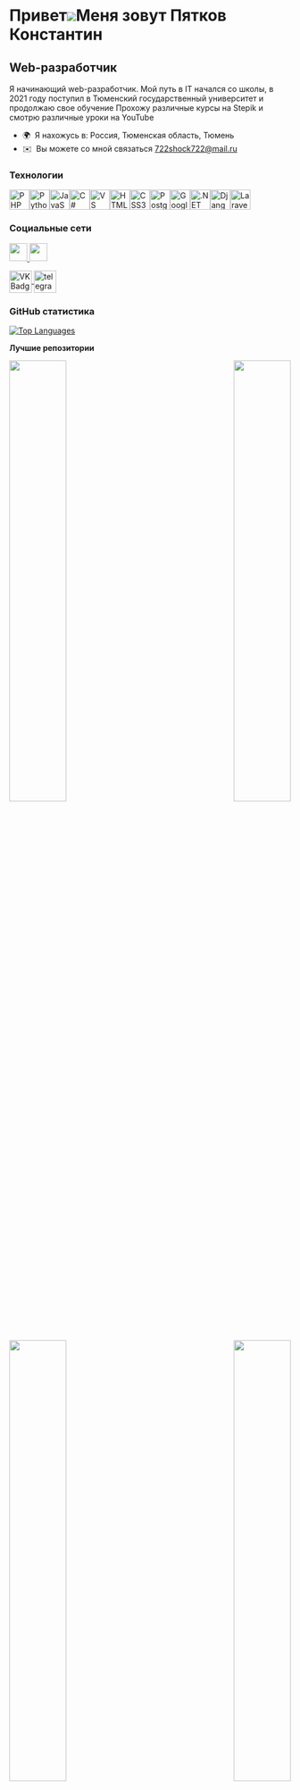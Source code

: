 Привет![](https://user-images.githubusercontent.com/18350557/176309783-0785949b-9127-417c-8b55-ab5a4333674e.gif)Меня зовут Пятков Константин
=========================================================================================================================================

Web-разработчик
---------------

Я начинающий web-разработчик. Мой путь в IT начался со школы, в 2021 году поступил в Тюменский государственный университет и продолжаю свое обучение Прохожу различные курсы на Stepik и смотрю различные уроки на YouTube

* 🌍  Я нахожусь в: Россия, Тюменская область, Тюмень
* ✉️  Вы можете со мной связаться [722shock722@mail.ru](mailto:722shock722@mail.ru)

### Технологии


<p align="left">
<a href="https://www.php.net/" target="_blank" rel="noreferrer"><img src="https://raw.githubusercontent.com/danielcranney/readme-generator/main/public/icons/skills/php-colored.svg" width="36" height="36" alt="PHP" /></a><a href="https://www.python.org/" target="_blank" rel="noreferrer"><img src="https://raw.githubusercontent.com/danielcranney/readme-generator/main/public/icons/skills/python-colored.svg" width="36" height="36" alt="Python" /></a><a href="https://developer.mozilla.org/en-US/docs/Web/JavaScript" target="_blank" rel="noreferrer"><img src="https://raw.githubusercontent.com/danielcranney/readme-generator/main/public/icons/skills/javascript-colored.svg" width="36" height="36" alt="JavaScript" /></a><a href="https://docs.microsoft.com/en-us/dotnet/csharp/" target="_blank" rel="noreferrer"><img src="https://raw.githubusercontent.com/danielcranney/readme-generator/main/public/icons/skills/csharp-colored.svg" width="36" height="36" alt="C#" /></a><a href="https://code.visualstudio.com/" target="_blank" rel="noreferrer"><img src="https://raw.githubusercontent.com/danielcranney/readme-generator/main/public/icons/skills/visualstudiocode.svg" width="36" height="36" alt="VS Code" /></a><a href="https://developer.mozilla.org/en-US/docs/Glossary/HTML5" target="_blank" rel="noreferrer"><img src="https://raw.githubusercontent.com/danielcranney/readme-generator/main/public/icons/skills/html5-colored.svg" width="36" height="36" alt="HTML5" /></a><a href="https://www.w3.org/TR/CSS/#css" target="_blank" rel="noreferrer"><img src="https://raw.githubusercontent.com/danielcranney/readme-generator/main/public/icons/skills/css3-colored.svg" width="36" height="36" alt="CSS3" /></a><a href="https://www.postgresql.org/" target="_blank" rel="noreferrer"><img src="https://raw.githubusercontent.com/danielcranney/readme-generator/main/public/icons/skills/postgresql-colored.svg" width="36" height="36" alt="PostgreSQL" /></a><a href="https://cloud.google.com/" target="_blank" rel="noreferrer"><img src="https://raw.githubusercontent.com/danielcranney/readme-generator/main/public/icons/skills/googlecloud-colored.svg" width="36" height="36" alt="Google Cloud" /></a><a href="https://dotnet.microsoft.com/en-us/" target="_blank" rel="noreferrer"><img src="https://raw.githubusercontent.com/danielcranney/readme-generator/main/public/icons/skills/dot-net-colored.svg" width="36" height="36" alt=".NET" /></a><a href="https://www.djangoproject.com/" target="_blank" rel="noreferrer"><img src="https://raw.githubusercontent.com/danielcranney/readme-generator/main/public/icons/skills/django-colored.svg" width="36" height="36" alt="Django" /></a><a href="https://laravel.com/" target="_blank" rel="noreferrer"><img src="https://raw.githubusercontent.com/danielcranney/readme-generator/main/public/icons/skills/laravel-colored.svg" width="36" height="36" alt="Laravel" /></a>
</p>


### Социальные сети

<p align="left"> <a href="https://www.github.com/axelwarn2" target="_blank" rel="noreferrer"> <picture> <source media="(prefers-color-scheme: dark)" srcset="https://raw.githubusercontent.com/danielcranney/readme-generator/main/public/icons/socials/github-dark.svg" /> <source media="(prefers-color-scheme: light)" srcset="https://raw.githubusercontent.com/danielcranney/readme-generator/main/public/icons/socials/github.svg" /> <img src="https://raw.githubusercontent.com/danielcranney/readme-generator/main/public/icons/socials/github.svg" width="32" height="32" /> </picture> </a> <a href="http://www.instagram.com/axel.warn" target="_blank" rel="noreferrer"> <picture> <source media="(prefers-color-scheme: dark)" srcset="https://raw.githubusercontent.com/danielcranney/readme-generator/main/public/icons/socials/instagram-dark.svg" /> <source media="(prefers-color-scheme: light)" srcset="https://raw.githubusercontent.com/danielcranney/readme-generator/main/public/icons/socials/instagram.svg" /> <img src="https://raw.githubusercontent.com/danielcranney/readme-generator/main/public/icons/socials/instagram.svg" width="32" height="32" /> </picture> </a></p><a href="https://vk.com/axel.warn" target="_blank"><img align="center" src="https://cdn-icons-png.flaticon.com/512/145/145813.png" width="40" height="40" alt="VK Badge"/></a><a href="https://t.me/axelwarn" target="_blank"> <img align="center" src="https://cdn-icons-png.flaticon.com/512/2111/2111646.png" width="40" height="40" alt="telegram group" /> </a>

### GitHub статистика

<a href="https://github.com/axelwarn2" align="left"><img src="https://github-readme-stats.vercel.app/api/top-langs/?username=axelwarn2&langs_count=10&title_color=ffffff&text_color=ffffff&icon_color=ffffff&bg_color=000000&hide_border=true&locale=en&custom_title=Top%20%Languages" alt="Top Languages" /></a>

<b>Лучшие репозитории</b>

<div width="100%" align="center"><a href="https://github.com/axelwarn2/C-" align="left"><img align="left" width="45%" src="https://github-readme-stats.vercel.app/api/pin/?username=axelwarn2&repo=C-&title_color=ffffff&text_color=ffffff&icon_color=ffffff&bg_color=000000&hide_border=true&locale=en" /></a><a href="https://github.com/axelwarn2/Unity" align="right"><img align="right" width="45%" src="https://github-readme-stats.vercel.app/api/pin/?username=axelwarn2&repo=Unity&title_color=ffffff&text_color=ffffff&icon_color=ffffff&bg_color=000000&hide_border=true&locale=en" /></a></div><br /><br /><br /><br /><br />
<br /><br /><br />

<div width="100%" align="center"><a href="https://github.com/axelwarn2/Django" align="left"><img align="left" width="45%" src="https://github-readme-stats.vercel.app/api/pin/?username=axelwarn2&repo=Django&title_color=ffffff&text_color=ffffff&icon_color=ffffff&bg_color=000000&hide_border=true&locale=en" /></a><a href="https://github.com/axelwarn2/Laravel" align="right"><img align="right" width="45%" src="https://github-readme-stats.vercel.app/api/pin/?username=axelwarn2&repo=Laravel&title_color=ffffff&text_color=ffffff&icon_color=ffffff&bg_color=000000&hide_border=true&locale=en" /></a></div>

![Visitor Badge](https://visitor-badge.laobi.icu/badge?page_id=axelwarn2)

